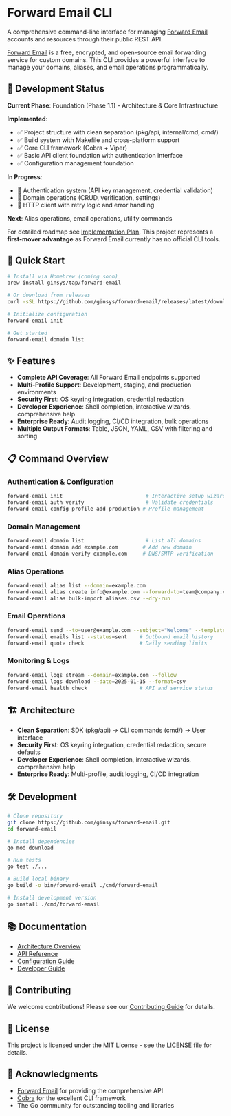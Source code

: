 # Forward Email CLI

A comprehensive command-line interface for managing [Forward Email](https://forwardemail.net/) accounts and resources through their public REST API.

[Forward Email](https://forwardemail.net/) is a free, encrypted, and open-source email forwarding service for custom domains. This CLI provides a powerful interface to manage your domains, aliases, and email operations programmatically.

## 🚧 Development Status

**Current Phase**: Foundation (Phase 1.1) - Architecture & Core Infrastructure

**Implemented**:
- ✅ Project structure with clean separation (pkg/api, internal/cmd, cmd/)
- ✅ Build system with Makefile and cross-platform support
- ✅ Core CLI framework (Cobra + Viper)
- ✅ Basic API client foundation with authentication interface
- ✅ Configuration management foundation

**In Progress**:
- 🔄 Authentication system (API key management, credential validation)
- 🔄 Domain operations (CRUD, verification, settings)
- 🔄 HTTP client with retry logic and error handling

**Next**: Alias operations, email operations, utility commands

For detailed roadmap see [Implementation Plan](IMPLEMENTATION_PLAN.md). This project represents a **first-mover advantage** as Forward Email currently has no official CLI tools.

## 🚀 Quick Start

```bash
# Install via Homebrew (coming soon)
brew install ginsys/tap/forward-email

# Or download from releases
curl -sSL https://github.com/ginsys/forward-email/releases/latest/download/install.sh | bash

# Initialize configuration
forward-email init

# Get started
forward-email domain list
```

## ✨ Features

- **Complete API Coverage**: All Forward Email endpoints supported
- **Multi-Profile Support**: Development, staging, and production environments
- **Security First**: OS keyring integration, credential redaction
- **Developer Experience**: Shell completion, interactive wizards, comprehensive help
- **Enterprise Ready**: Audit logging, CI/CD integration, bulk operations
- **Multiple Output Formats**: Table, JSON, YAML, CSV with filtering and sorting

## 📋 Command Overview

### Authentication & Configuration
```bash
forward-email init                           # Interactive setup wizard
forward-email auth verify                    # Validate credentials
forward-email config profile add production # Profile management
```

### Domain Management
```bash
forward-email domain list                    # List all domains
forward-email domain add example.com        # Add new domain
forward-email domain verify example.com     # DNS/SMTP verification
```

### Alias Operations
```bash
forward-email alias list --domain=example.com
forward-email alias create info@example.com --forward-to=team@company.com
forward-email alias bulk-import aliases.csv --dry-run
```

### Email Operations
```bash
forward-email send --to=user@example.com --subject="Welcome" --template=welcome.yaml
forward-email emails list --status=sent    # Outbound email history
forward-email quota check                  # Daily sending limits
```

### Monitoring & Logs
```bash
forward-email logs stream --domain=example.com --follow
forward-email logs download --date=2025-01-15 --format=csv
forward-email health check                 # API and service status
```

## 🏗️ Architecture

- **Clean Separation**: SDK (pkg/api) → CLI commands (cmd/) → User interface
- **Security First**: OS keyring integration, credential redaction, secure defaults
- **Developer Experience**: Shell completion, interactive wizards, comprehensive help
- **Enterprise Ready**: Multi-profile, audit logging, CI/CD integration

## 🛠️ Development

```bash
# Clone repository
git clone https://github.com/ginsys/forward-email.git
cd forward-email

# Install dependencies
go mod download

# Run tests
go test ./...

# Build local binary
go build -o bin/forward-email ./cmd/forward-email

# Install development version
go install ./cmd/forward-email
```

## 📚 Documentation

- [Architecture Overview](docs/forwardemail_cli_architecture_0.2.md)
- [API Reference](docs/api.md)
- [Configuration Guide](docs/configuration.md)
- [Developer Guide](docs/development.md)

## 🤝 Contributing

We welcome contributions! Please see our [Contributing Guide](CONTRIBUTING.md) for details.

## 📄 License

This project is licensed under the MIT License - see the [LICENSE](LICENSE) file for details.

## 🙏 Acknowledgments

- [Forward Email](https://forwardemail.net) for providing the comprehensive API
- [Cobra](https://github.com/spf13/cobra) for the excellent CLI framework
- The Go community for outstanding tooling and libraries
